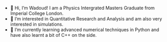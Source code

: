 - 👋 Hi, I’m Wadoud! I am a Physics Intergrated Masters Graduate from Imperial College London. 
- 👀 I’m interested in Quantitative Research and Analysis and am also very interested in simulations.
- 🌱 I’m currently learning advanced numerical techniques in Python and have also learnt a bit of C++ on the side.

